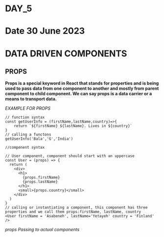 # DAY_5
# Date 30 June 2023 

# DATA DRIVEN COMPONENTS 
## PROPS
**Props is a special keyword in React that stands for properties and is being used to pass data from one component to another and mostly from parent component to child component. We can say props is a data carrier or a means to transport data.**

*EXAMPLE FOR PROPS*
```
// function syntax
const getUserInfo = (firstName,lastName,country)=>{
    return `${firstName} ${lastName}. Lives in ${country}` 
}
// calling a functons
getUserInfo('Bala','G','India')

//component syntax

// User component, component should start with an uppercase
const User = (props) => {
  return (
    <div>
      <h1>
        {props.firstName}
        {props.lastName}
      </h1>
      <small>{props.country}</small>
    </div>
  )
}
// calling or instantiating a component, this component has three properties and we call them props:firstName, lastName, country
<User firstName = 'Asabeneh', lastName='Yetayeh' country = 'Finland' />

```

*props Passing to actual components*
